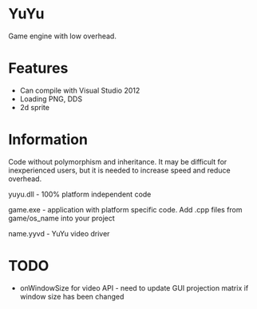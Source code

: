 # YuYu
Game engine with low overhead.

# Features

* Can compile with Visual Studio 2012
* Loading PNG, DDS
* 2d sprite

# Information

Code without polymorphism and inheritance. It may be difficult for inexperienced users, but it is needed to increase speed and reduce overhead.


yuyu.dll - 100% platform independent code

game.exe - application with platform specific code. Add .cpp files from game/os_name into your project

name.yyvd - YuYu video driver

# TODO

* onWindowSize for video API - need to update GUI projection matrix if window size has been changed